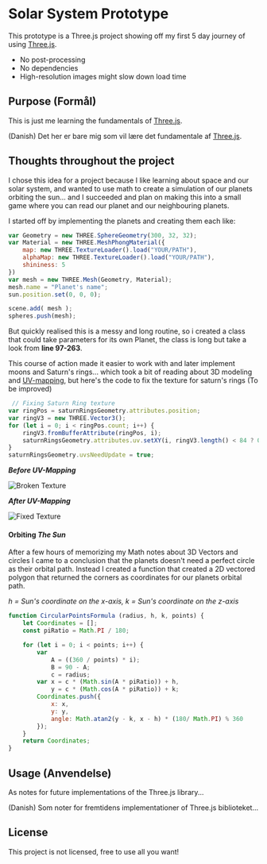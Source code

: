 # Solar System Prototype

This prototype is a Three.js project showing off my first 5 day journey of using [Three.js](https://threejs.org/).

* No post-processing
* No dependencies
* High-resolution images might slow down load time

## Purpose (Formål)

This is just me learning the fundamentals of [Three.js](https://threejs.org/).

(Danish) Det her er bare mig som vil lære det fundamentale af [Three.js](https://threejs.org/).

## Thoughts throughout the project
I chose this idea for a project because I like learning about space and our solar system, and wanted to use math to create a simulation of our planets orbiting the sun... and I succeeded and plan on making this into a small game where you can read our planet and our neighbouring planets.

I started off by implementing the planets and creating them each like:
```javascript 
var Geometry = new THREE.SphereGeometry(300, 32, 32);
var Material = new THREE.MeshPhongMaterial({
    map: new THREE.TextureLoader().load("YOUR/PATH"),
    alphaMap: new THREE.TextureLoader().load("YOUR/PATH"),
    shininess: 5       
})
var mesh = new THREE.Mesh(Geometry, Material);
mesh.name = "Planet's name";
sun.position.set(0, 0, 0);

scene.add( mesh );
spheres.push(mesh);
```
But quickly realised this is a messy and long routine, so i created a class that could take parameters for its own Planet, the class is long but take a look from **line 97-263**.

This course of action made it easier to work with and later implement moons and Saturn's rings... which took a bit of reading about 3D modeling and [UV-mapping](https://en.wikipedia.org/wiki/UV_mapping), but here's the code to fix the texture for saturn's rings (To be improved)

```javascript 
 // Fixing Saturn Ring texture
var ringPos = saturnRingsGeometry.attributes.position;
var ringV3 = new THREE.Vector3();
for (let i = 0; i < ringPos.count; i++) {
    ringV3.fromBufferAttribute(ringPos, i);
    saturnRingsGeometry.attributes.uv.setXY(i, ringV3.length() < 84 ? 0 : 1, 1)
}
saturnRingsGeometry.uvsNeedUpdate = true;
```

***Before UV-Mapping***

![Broken Texture](https://imgur.com/KS2k4u9.png)

***After UV-Mapping***

![Fixed Texture](https://imgur.com/TR18JsJ.png)

#### Orbiting *The Sun*

After a few hours of memorizing my Math notes about 3D Vectors and circles I came to a conclusion that the planets doesn't need a perfect circle as their orbital path. 
Instead I created a function that created a 2D vectored polygon that returned the corners as coordinates for our planets orbital path. 

*h = Sun's coordinate on the x-axis, k = Sun's coordinate on the z-axis*

```javascript
function CircularPointsFormula (radius, h, k, points) {
    let Coordinates = [];
    const piRatio = Math.PI / 180;

    for (let i = 0; i < points; i++) {
        var 
            A = ((360 / points) * i);
            B = 90 - A;
            c = radius;
        var x = c * (Math.sin(A * piRatio)) + h,
            y = c * (Math.cos(A * piRatio)) + k;
        Coordinates.push({
            x: x,
            y: y,
            angle: Math.atan2(y - k, x - h) * (180/ Math.PI) % 360
        });
    }
    return Coordinates;
}
```

## Usage (Anvendelse)
As notes for future implementations of the Three.js library...

(Danish) Som noter for fremtidens implementationer of Three.js biblioteket...

## License
This project is not licensed, free to use all you want!
